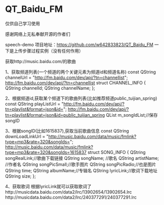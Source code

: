# QT_Baidu_FM
仅供自己学习使用

感谢网络上无私奉献开源的作者们


speech-demo
项目地址：https://github.com/w642833823/QT_Baidu_FM
一下是上传步骤过程实例（没有任何作用）

获取http://music.baidu.com/的歌曲

1、获取频道列表(一个频道的两个关键元素为频道id和频道名称)
const QString channelUrl = "http://fm.baidu.com/dev/api/?tn=channellist";
http://fm.baidu.com/dev/api/?tn=channellist
struct CHANNEL_INFO
{
    QString channelId;
    QString channelName;
};

2、根据频道id,获取某个频道下的歌曲列表(比如推荐频道public_tuijian_spring)
const QString playListUrl = "http://fm.baidu.com/dev/api/?tn=playlist&format=json&id=";
http://fm.baidu.com/dev/api/?tn=playlist&format=json&id=public_tuijian_spring
QList <QString> m_songIdList;//保存songID

3、根据songID(比如1615837),获取当前歌曲信息
const QString downLoadLinkUrl = "http://music.baidu.com/data/music/fmlink?type=mp3&rate=320&songIds=";
http://music.baidu.com/data/music/fmlink?type=mp3&rate=320&songIds=1615837
struct SONG_INFO
{
    QString songRealLink;//歌曲下载链接
    QString songName;    //歌名
    QString artistName;  //作者名
    QString songPicSmall;//歌手图片
    QString songPicRadio;//也是图片
    QString time;
    QString albumName;//专辑名
    QString lyricLink;//歌词下载地址
    QString size;
};

4、获取歌词
根据lyricLink就可以获取歌词了
http:\/\/musicdata.baidu.com\/data2\/lrc\/13902654\/13902654.lrc
http:\/\/musicdata.baidu.com\/data2\/lrc\/240377291\/240377291.lrc